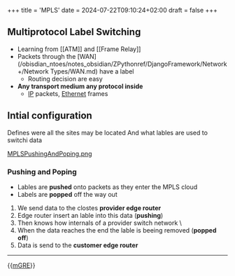 +++
title = 'MPLS'
date = 2024-07-22T09:10:24+02:00
draft = false
+++

## Multiprotocol Label Switching 

- Learning from [[ATM]] and [[Frame Relay]]
- Packets through the [WAN](/obisdian_ntoes/notes_obsidian/ZPythonref/DjangoFramework/Network+/Network Types/WAN.md) have a label
	- Routing decision are easy
- **Any transport medium any protocol inside** 
	- [IP](/obisdian_ntoes/notes_obsidian/ZPythonref/DjangoFramework/Network+/Ref_OSI/IP.md) packets, [Ethernet](/obisdian_ntoes/notes_obsidian/ZPythonref/DjangoFramework/Network+/Ref_OSI/Ethernet.md) frames
## Intial configuration 
Defines were all the sites may be located 
And what lables are used to switchi data 

[MPLSPushingAndPoping.png](/MPLSPushingAndPoping.png)
### Pushing and Poping 

- Lables are **pushed** onto packets as they enter the MPLS cloud
- Labels are **popped** off the way out

1. We send data to the clostes **provider edge router**
2. Edge router insert an lable into this data (**pushing**)
3. Then  knows how internals of a provider switch network \
4. When the data reaches the end the lable is beeing removed (**popped off**) 
5. Data is send to the **customer edge router**
$$ $$

---
{{[mGRE](/obisdian_ntoes/notes_obsidian/ZPythonref/DjangoFramework/Network+/Data/mGRE.md)}}